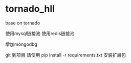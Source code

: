 # tornado_hll

base on tornado

使用mysql链接池
使用redis链接池

增加mongodbg


git 到项目 请使用 pip install -r requirements.txt 安装扩展包